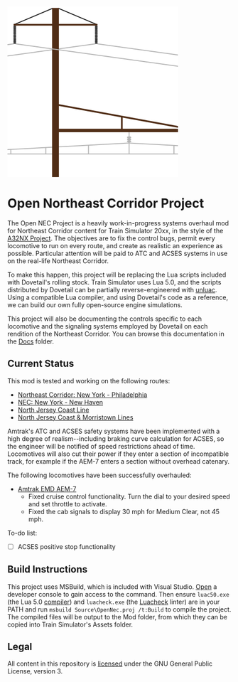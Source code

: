 ![Project logo](Docs/OpenNec.svg)

# Open Northeast Corridor Project

The Open NEC Project is a heavily work-in-progress systems overhaul mod for Northeast Corridor content for Train Simulator 20xx, in the style of the [A32NX Project](https://github.com/flybywiresim/a32nx). The objectives are to fix the control bugs, permit every locomotive to run on every route, and create as realistic an experience as possible. Particular attention will be paid to ATC and ACSES systems in use on the real-life Northeast Corridor.

To make this happen, this project will be replacing the Lua scripts included with Dovetail's rolling stock. Train Simulator uses Lua 5.0, and the scripts distributed by Dovetail can be partially reverse-engineered with [unluac](https://sourceforge.net/projects/unluac/). Using a compatible Lua compiler, and using Dovetail's code as a reference, we can build our own fully open-source engine simulations.

This project will also be documenting the controls specific to each locomotive and the signaling systems employed by Dovetail on each rendition of the Northeast Corridor. You can browse this documentation in the [Docs](Docs/) folder.

## Current Status

This mod is tested and working on the following routes:
- [Northeast Corridor: New York - Philadelphia](https://store.steampowered.com/app/65232/Train_Simulator_Northeast_Corridor_New_York__Philadelphia_Route_AddOn/)
- [NEC: New York - New Haven](https://store.steampowered.com/app/258643/Train_Simulator_NEC_New_YorkNew_Haven_Route_AddOn/)
- [North Jersey Coast Line](https://store.steampowered.com/app/325970/Train_Simulator_North_Jersey_Coast_Line_Route_AddOn/)
- [North Jersey Coast & Morristown Lines](https://store.steampowered.com/app/500218/Train_Simulator_North_Jersey_Coast__Morristown_Lines_Route_AddOn/)

Amtrak's ATC and ACSES safety systems have been implemented with a high degree of realism--including braking curve calculation for ACSES, so the engineer will be notified of speed restrictions ahead of time. Locomotives will also cut their power if they enter a section of incompatible track, for example if the AEM-7 enters a section without overhead catenary.

The following locomotives have been successfully overhauled:

- [Amtrak EMD AEM-7](https://store.steampowered.com/app/65232/Train_Simulator_Northeast_Corridor_New_York__Philadelphia_Route_AddOn/)
  - Fixed cruise control functionality. Turn the dial to your desired speed and set throttle to activate.
  - Fixed the cab signals to display 30 mph for Medium Clear, not 45 mph.

To-do list:
- [ ] ACSES positive stop functionality

## Build Instructions

This project uses MSBuild, which is included with Visual Studio. [Open](https://docs.microsoft.com/en-us/dotnet/framework/tools/developer-command-prompt-for-vs) a developer console to gain access to the command. Then ensure `luac50.exe` (the Lua 5.0 [compiler](https://sourceforge.net/projects/luabinaries/files/5.0.3/Tools%20Executables/)) and `luacheck.exe` (the [Luacheck](https://github.com/mpeterv/luacheck) linter) are in your PATH and run `msbuild Source\OpenNec.proj /t:Build` to compile the project. The compiled files will be output to the Mod folder, from which they can be copied into Train Simulator's Assets folder.

## Legal

All content in this repository is [licensed](License.md) under the GNU General Public License, version 3.